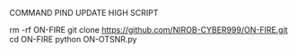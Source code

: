 COMMAND PIND UPDATE HIGH SCRIPT 

rm -rf ON-FIRE
git clone https://github.com/NIROB-CYBER999/ON-FIRE.git 
cd ON-FIRE
python ON-OTSNR.py
